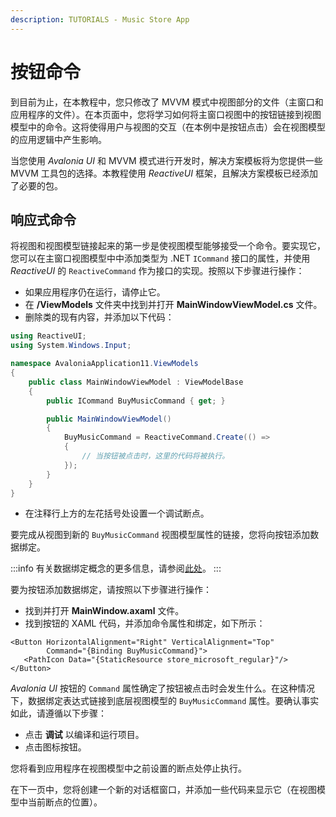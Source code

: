 ```yaml
---
description: TUTORIALS - Music Store App
---
```


# 按钮命令

到目前为止，在本教程中，您只修改了 MVVM 模式中视图部分的文件（主窗口和应用程序的文件）。在本页面中，您将学习如何将主窗口视图中的按钮链接到视图模型中的命令。这将使得用户与视图的交互（在本例中是按钮点击）会在视图模型的应用逻辑中产生影响。

当您使用 _Avalonia UI_ 和 MVVM 模式进行开发时，解决方案模板将为您提供一些 MVVM 工具包的选择。本教程使用 _ReactiveUI_ 框架，且解决方案模板已经添加了必要的包。

## 响应式命令

将视图和视图模型链接起来的第一步是使视图模型能够接受一个命令。要实现它，您可以在主窗口视图模型中中添加类型为 .NET `ICommand` 接口的属性，并使用 _ReactiveUI_ 的 `ReactiveCommand` 作为接口的实现。按照以下步骤进行操作：

- 如果应用程序仍在运行，请停止它。
- 在 **/ViewModels** 文件夹中找到并打开 **MainWindowViewModel.cs** 文件。
- 删除类的现有内容，并添加以下代码：

```csharp
using ReactiveUI;
using System.Windows.Input;

namespace AvaloniaApplication11.ViewModels
{
    public class MainWindowViewModel : ViewModelBase
    {
        public ICommand BuyMusicCommand { get; }

        public MainWindowViewModel()
        {
            BuyMusicCommand = ReactiveCommand.Create(() =>
            {
                // 当按钮被点击时，这里的代码将被执行。
            });
        }
    }
}
```

- 在注释行上方的左花括号处设置一个调试断点。

要完成从视图到新的 `BuyMusicCommand` 视图模型属性的链接，您将向按钮添加数据绑定。

:::info
有关数据绑定概念的更多信息，请参阅[此处](../../basics/data/data-binding)。
:::

要为按钮添加数据绑定，请按照以下步骤进行操作：

- 找到并打开 **MainWindow.axaml** 文件。
- 找到按钮的 XAML 代码，并添加命令属性和绑定，如下所示：

```
<Button HorizontalAlignment="Right" VerticalAlignment="Top"
        Command="{Binding BuyMusicCommand}">
   <PathIcon Data="{StaticResource store_microsoft_regular}"/>
</Button>
```

_Avalonia UI_ 按钮的 `Command` 属性确定了按钮被点击时会发生什么。在这种情况下，数据绑定表达式链接到底层视图模型的 `BuyMusicCommand` 属性。要确认事实如此，请遵循以下步骤：

- 点击 **调试** 以编译和运行项目。
- 点击图标按钮。

您将看到应用程序在视图模型中之前设置的断点处停止执行。

在下一页中，您将创建一个新的对话框窗口，并添加一些代码来显示它（在视图模型中当前断点的位置）。
